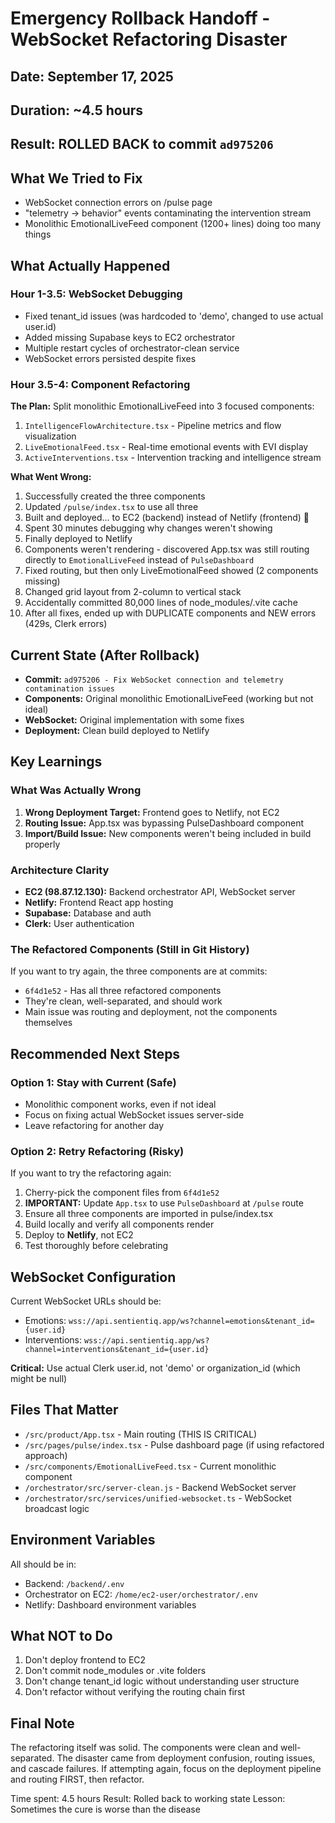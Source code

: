 # Emergency Rollback Handoff - WebSocket Refactoring Disaster

## Date: September 17, 2025
## Duration: ~4.5 hours
## Result: ROLLED BACK to commit `ad975206`

## What We Tried to Fix
- WebSocket connection errors on /pulse page
- "telemetry → behavior" events contaminating the intervention stream
- Monolithic EmotionalLiveFeed component (1200+ lines) doing too many things

## What Actually Happened

### Hour 1-3.5: WebSocket Debugging
- Fixed tenant_id issues (was hardcoded to 'demo', changed to use actual user.id)
- Added missing Supabase keys to EC2 orchestrator
- Multiple restart cycles of orchestrator-clean service
- WebSocket errors persisted despite fixes

### Hour 3.5-4: Component Refactoring
**The Plan:** Split monolithic EmotionalLiveFeed into 3 focused components:
1. `IntelligenceFlowArchitecture.tsx` - Pipeline metrics and flow visualization
2. `LiveEmotionalFeed.tsx` - Real-time emotional events with EVI display
3. `ActiveInterventions.tsx` - Intervention tracking and intelligence stream

**What Went Wrong:**
1. Successfully created the three components
2. Updated `/pulse/index.tsx` to use all three
3. Built and deployed... to EC2 (backend) instead of Netlify (frontend) 🤦
4. Spent 30 minutes debugging why changes weren't showing
5. Finally deployed to Netlify
6. Components weren't rendering - discovered App.tsx was still routing directly to `EmotionalLiveFeed` instead of `PulseDashboard`
7. Fixed routing, but then only LiveEmotionalFeed showed (2 components missing)
8. Changed grid layout from 2-column to vertical stack
9. Accidentally committed 80,000 lines of node_modules/.vite cache
10. After all fixes, ended up with DUPLICATE components and NEW errors (429s, Clerk errors)

## Current State (After Rollback)
- **Commit:** `ad975206 - Fix WebSocket connection and telemetry contamination issues`
- **Components:** Original monolithic EmotionalLiveFeed (working but not ideal)
- **WebSocket:** Original implementation with some fixes
- **Deployment:** Clean build deployed to Netlify

## Key Learnings

### What Was Actually Wrong
1. **Wrong Deployment Target:** Frontend goes to Netlify, not EC2
2. **Routing Issue:** App.tsx was bypassing PulseDashboard component
3. **Import/Build Issue:** New components weren't being included in build properly

### Architecture Clarity
- **EC2 (98.87.12.130):** Backend orchestrator API, WebSocket server
- **Netlify:** Frontend React app hosting
- **Supabase:** Database and auth
- **Clerk:** User authentication

### The Refactored Components (Still in Git History)
If you want to try again, the three components are at commits:
- `6f4d1e52` - Has all three refactored components
- They're clean, well-separated, and should work
- Main issue was routing and deployment, not the components themselves

## Recommended Next Steps

### Option 1: Stay with Current (Safe)
- Monolithic component works, even if not ideal
- Focus on fixing actual WebSocket issues server-side
- Leave refactoring for another day

### Option 2: Retry Refactoring (Risky)
If you want to try the refactoring again:
1. Cherry-pick the component files from `6f4d1e52`
2. **IMPORTANT:** Update `App.tsx` to use `PulseDashboard` at `/pulse` route
3. Ensure all three components are imported in pulse/index.tsx
4. Build locally and verify all components render
5. Deploy to **Netlify**, not EC2
6. Test thoroughly before celebrating

## WebSocket Configuration
Current WebSocket URLs should be:
- Emotions: `wss://api.sentientiq.app/ws?channel=emotions&tenant_id={user.id}`
- Interventions: `wss://api.sentientiq.app/ws?channel=interventions&tenant_id={user.id}`

**Critical:** Use actual Clerk user.id, not 'demo' or organization_id (which might be null)

## Files That Matter
- `/src/product/App.tsx` - Main routing (THIS IS CRITICAL)
- `/src/pages/pulse/index.tsx` - Pulse dashboard page (if using refactored approach)
- `/src/components/EmotionalLiveFeed.tsx` - Current monolithic component
- `/orchestrator/src/server-clean.js` - Backend WebSocket server
- `/orchestrator/src/services/unified-websocket.ts` - WebSocket broadcast logic

## Environment Variables
All should be in:
- Backend: `/backend/.env`
- Orchestrator on EC2: `/home/ec2-user/orchestrator/.env`
- Netlify: Dashboard environment variables

## What NOT to Do
1. Don't deploy frontend to EC2
2. Don't commit node_modules or .vite folders
3. Don't change tenant_id logic without understanding user structure
4. Don't refactor without verifying the routing chain first

## Final Note
The refactoring itself was solid. The components were clean and well-separated. The disaster came from deployment confusion, routing issues, and cascade failures. If attempting again, focus on the deployment pipeline and routing FIRST, then refactor.

Time spent: 4.5 hours
Result: Rolled back to working state
Lesson: Sometimes the cure is worse than the disease